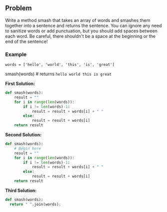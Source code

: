 ## Problem

Write a method smash that takes an array of words and smashes them together into a sentence and returns the sentence. You can ignore any need to sanitize words or add punctuation, but you should add spaces between each word. Be careful, there shouldn't be a space at the beginning or the end of the sentence!

### Example
```
words = ['hello', 'world', 'this', 'is', 'great']
```
smash(words) # returns ```hello world this is great```

**First Solution:**
```python
def smash(words):
    result = ""
    for i in range(len(words)):
        if i != len(words)-1:
            result = result + words[i] + " "
        else:
            result = result + words[i]
    return result              
```

**Second Solution:**
```python
def smash(words):
    # Begin here
    result = ""
    for i in range(len(words)):
        if i != len(words)-1:
            result = result + words[i] + " "
        else:
            result = result + words[i]
    return result           
```

**Third Solution:**
```python
def smash(words):
  return " ".join(words);  
```
